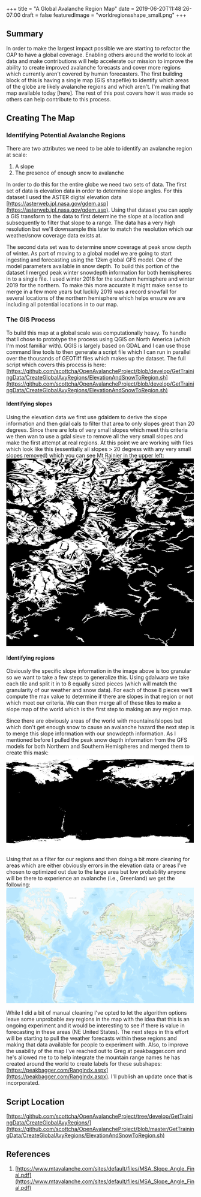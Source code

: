 +++
title = "A Global Avalanche Region Map"
date = 2019-06-20T11:48:26-07:00
draft = false
featuredImage = "worldregionsshape_small.png"
+++

## Summary

In order to make the largest impact possible we are starting to refactor the OAP to have a global coverage.  Enabling others around the world to look at data and make contributions will help accelerate our mission to improve the ability to create improved avalanche forecasts and cover more regions which currently aren't covered by human forecasters.  The first building block of this is having a single map (GIS shapefile) to identify which areas of the globe are likely avalanche regions and which aren't.  I'm making that map available today [here].  The rest of this post covers how it was made so others can help contribute to this process.

## Creating The Map

### Identifying Potential Avalanche Regions

There are two attributes we need to be able to identify an avalanche region at scale:
1. A slope
2. The presence of enough snow to avalanche

In order to do this for the entire globe we need two sets of data. The first set of data is elevation data in order to determine slope angles.  For this dataset I used the ASTER digital elevation data [https://asterweb.jpl.nasa.gov/gdem.asp](https://asterweb.jpl.nasa.gov/gdem.asp). Using that dataset you can apply a GIS transform to the data to first determine the slope at a location and subsequently to filter that slope to a range.  The data has a very high resolution but we'll downsample this later to match the resolution which our weather/snow coverage data exists at.

The second data set was to determine snow coverage at peak snow depth of winter.  As part of moving to a global model we are going to start ingesting and forecasting using the 12km global GFS model.  One of the model parameters available in snow depth.  To build this portion of the dataset I merged peak winter snowdepth information for both hemispheres in to a single file.  I used winter 2018 for the southern hemisphere and winter 2019 for the northern.  To make this more accurate it might make sense to merge in a few more years but luckily 2019 was a record snowfall for several locations of the northern hemisphere which helps ensure we are including all potential locations in to our map.

### The GIS Process

To build this map at a global scale was computationally heavy.  To handle that I chose to  prototype the process using QGIS on North America (which I'm most familiar with).  QGIS is largely based on GDAL and I can use those command line tools to then generate a script file which I can run in parallel over the thousands of GEOTiff files which makes up the dataset.  The full script which covers this process is here: [https://github.com/scottcha/OpenAvalancheProject/blob/develop/GetTrainingData/CreateGlobalAvyRegions/ElevationAndSnowToRegion.sh](https://github.com/scottcha/OpenAvalancheProject/blob/develop/GetTrainingData/CreateGlobalAvyRegions/ElevationAndSnowToRegion.sh)

#### Identifying slopes

Using the elevation data we first use gdaldem to derive the slope information and then gdal cals to filter that area to only slopes great than 20 degrees.  Since there are lots of very small slopes which meet this criteria we then wan to use a gdal sieve to remove all the very small slopes and make the first attempt at real regions. At this point we are working with files which look like this (essentially all slopes > 20 degress with any very small slopes removed) which you can see Mt Rainier in the upper left: 
[![Mt Rainier Slopes](rainierslopes_small.png)](rainierslopes.jpg)

#### Identifying regions

Obviously the specific slope information in the image above is too granular so we want to take a few steps to generalize this.  Using gdalwarp we take each tile and split it in to 8 equally sized pieces (which will match the granularity of our weather and snow data).  For each of those 8 pieces we'll compute the max value to determine if there are slopes in that region or not which meet our criteria.  We can then merge all of these tiles to make a slope map of the world which is the first step to making an avy region map.

Since there are obviously areas of the world with mountains/slopes but which don't get enough snow to cause an avalanche hazard the next step is to merge this slope information with our snowdepth information.  As I mentioned before I pulled the peak snow depth information from the GFS models for both Northern and Southern Hemispheres and merged them to create this mask: 
[![World Snow 18-19](snow_map_full_18-19_small.png)](snow_map_full_18-19.jpg)

Using that as a filter for our regions and then doing a bit more cleaning for areas which are either obviously errors in the elevation data or areas I've chosen to optimized out due to the large area but low probability anyone will be there to experience an avalanche (i.e., Greenland) we get the following: 
[![World Avy Regions](worldregionsshape_small.png)](worldregionsshape.png)

While I did a bit of manual cleaning I've opted to let the algorithm options leave some unprobable avy regions in the map with the idea that this is an ongoing experiment and it would be interesting to see if there is value in forecasting in these areas (NE United States).  The next steps in this effort will be starting to pull the weather forecasts within these regions and making that data available for people to experiment with.  Also, to improve the usability of the map I've reached out to Greg at peakbagger.com and he's allowed me to to help integrate the mountain range names he has created around the world to create labels for these subshapes: [https://peakbagger.com/RangIndx.aspx](https://peakbagger.com/RangIndx.aspx).  I'll publish an update once that is incorporated.

## Script Location

[https://github.com/scottcha/OpenAvalancheProject/tree/develop/GetTrainingData/CreateGlobalAvyRegions/](https://github.com/scottcha/OpenAvalancheProject/blob/master/GetTrainingData/CreateGlobalAvyRegions/ElevationAndSnowToRegion.sh)

## References

1. [https://www.mtavalanche.com/sites/default/files/MSA_Slope_Angle_Final.pdf](https://www.mtavalanche.com/sites/default/files/MSA_Slope_Angle_Final.pdf)
